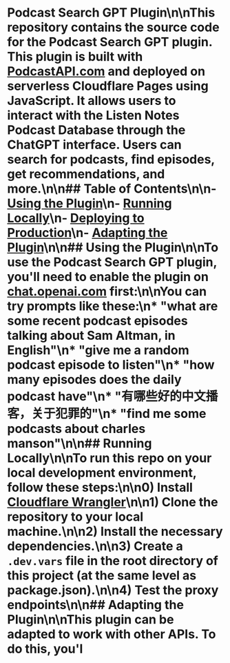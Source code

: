 # Podcast Search GPT Plugin\n\nThis repository contains the source code for the Podcast Search GPT plugin. This plugin is built with [PodcastAPI.com](https://www.podcastapi.com/) and deployed on serverless Cloudflare Pages using JavaScript. It allows users to interact with the Listen Notes Podcast Database through the ChatGPT interface. Users can search for podcasts, find episodes, get recommendations, and more.\n\n## Table of Contents\n\n- [Using the Plugin](#using-the-plugin)\n- [Running Locally](#running-locally)\n- [Deploying to Production](#deploying-to-production)\n- [Adapting the Plugin](#adapting-the-plugin)\n\n## Using the Plugin\n\nTo use the Podcast Search GPT plugin, you'll need to enable the plugin on [chat.openai.com](https://chat.openai.com/) first:\n\nYou can try prompts like these:\n* "what are some recent podcast episodes talking about Sam Altman, in English"\n* "give me a random podcast episode to listen"\n* "how many episodes does the daily podcast have"\n* "有哪些好的中文播客，关于犯罪的"\n* "find me some podcasts about charles manson"\n\n## Running Locally\n\nTo run this repo on your local development environment, follow these steps:\n\n**0) Install [Cloudflare Wrangler](https://developers.cloudflare.com/workers/wrangler/install-and-update/)**\n\n**1) Clone the repository to your local machine.**\n\n**2) Install the necessary dependencies.**\n\n**3) Create a `.dev.vars` file in the root directory of this project (at the same level as package.json).**\n\n**4) Test the proxy endpoints**\n\n## Adapting the Plugin\n\nThis plugin can be adapted to work with other APIs. To do this, you'l